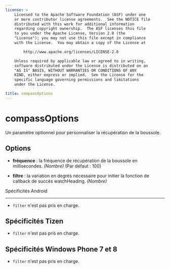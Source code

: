 ```yaml
---
license: >
    Licensed to the Apache Software Foundation (ASF) under one
    or more contributor license agreements.  See the NOTICE file
    distributed with this work for additional information
    regarding copyright ownership.  The ASF licenses this file
    to you under the Apache License, Version 2.0 (the
    "License"); you may not use this file except in compliance
    with the License.  You may obtain a copy of the License at

        http://www.apache.org/licenses/LICENSE-2.0

    Unless required by applicable law or agreed to in writing,
    software distributed under the License is distributed on an
    "AS IS" BASIS, WITHOUT WARRANTIES OR CONDITIONS OF ANY
    KIND, either express or implied.  See the License for the
    specific language governing permissions and limitations
    under the License.

title: compassOptions
---
```


# compassOptions

Un paramètre optionnel pour personnaliser la récupération de la boussole.

## Options

*   **fréquence** : la fréquence de récupération de la boussole en millisecondes. *(Nombre)* (Par défaut : 100)

*   **filtre** : la variation en degrés nécessaire pour initier la fonction de callback de succès watchHeading. *(Nombre)*

Spécificités Android

---

*   `filter` n'est pas pris en charge.

## Spécificités Tizen

*   `filter` n'est pas pris en charge.

## Spécificités Windows Phone 7 et 8

*   `filter` n'est pas pris en charge.